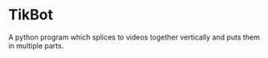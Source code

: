# TikBot
A python program which splices to videos together vertically and puts them in multiple parts. 
